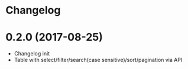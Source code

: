 # Changelog

# 0.2.0 (2017-08-25)

* Changelog init
* Table with select/filter/search(case sensitive)/sort/pagination via API
